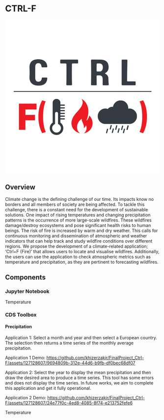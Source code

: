# CTRL-F

<p align="center">
<img src="ctrl+f.png" width="500"/>
</p>

## Overview

Climate change is the defining challenge of our time. Its impacts know no borders and all members of society are being affected. To tackle this challenge, there is a constant need for the development of sustainable solutions. One impact of rising temperatures and changing precipitation patterns is the occurrence of more large-scale wildfires. These wildfires damage/destroy ecosystems and pose significant health risks to human beings. The risk of fire is increased by warm and dry weather. This calls for continuous monitoring and dissemination of atmospheric and weather indicators that can help track and study wildfire conditions over different regions.
We propose the development of a climate-related application; ‘Ctrl+F (Fire)’ that allows users to locate and visualise wildfires. Additionally, the users can use the application to check atmospheric metrics such as temperature and precipitation, as they are pertinent to forecasting wildfires.

## Components
### Jupyter Notebook
Temperature

### CDS Toolbox
#### Precipitation

Application 1:
Select a month and year and then select a European country. The selection then returns a time series of the monthly average precipitation.

Application 1 Demo:
https://github.com/khizerzakir/FinalProject_Ctrl-F/assets/127128607/9694809b-312e-44d6-b9fb-df0bec68df07




Application 2: 
Select the year to display the mean precipitation and then draw the desired area to produce a time series. This tool has some errors and does not display the time series. In future works, we aim to complete this application and get it fully operational.

Application 2 Demo:
https://github.com/khizerzakir/FinalProject_Ctrl-F/assets/127128607/24e77f0c-4ed8-4085-8f74-e213752fefe6






Temperature

## 
